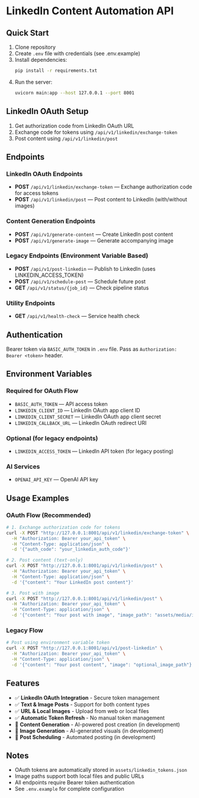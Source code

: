 # LinkedIn Content Automation API

## Quick Start
1. Clone repository
2. Create `.env` file with credentials (see .env.example)
3. Install dependencies:
   ```bash
   pip install -r requirements.txt
   ```
4. Run the server:
   ```bash
   uvicorn main:app --host 127.0.0.1 --port 8001
   ```

## LinkedIn OAuth Setup
1. Get authorization code from LinkedIn OAuth URL
2. Exchange code for tokens using `/api/v1/linkedin/exchange-token`
3. Post content using `/api/v1/linkedin/post`

## Endpoints

### LinkedIn OAuth Endpoints
- **POST** `/api/v1/linkedin/exchange-token` — Exchange authorization code for access tokens
- **POST** `/api/v1/linkedin/post` — Post content to LinkedIn (with/without images)

### Content Generation Endpoints
- **POST** `/api/v1/generate-content` — Create LinkedIn post content
- **POST** `/api/v1/generate-image` — Generate accompanying image

### Legacy Endpoints (Environment Variable Based)
- **POST** `/api/v1/post-linkedin` — Publish to LinkedIn (uses LINKEDIN_ACCESS_TOKEN)
- **POST** `/api/v1/schedule-post` — Schedule future post
- **GET** `/api/v1/status/{job_id}` — Check pipeline status

### Utility Endpoints
- **GET** `/api/v1/health-check` — Service health check

## Authentication
Bearer token via `BASIC_AUTH_TOKEN` in `.env` file. Pass as `Authorization: Bearer <token>` header.

## Environment Variables

### Required for OAuth Flow
- `BASIC_AUTH_TOKEN` — API access token
- `LINKEDIN_CLIENT_ID` — LinkedIn OAuth app client ID
- `LINKEDIN_CLIENT_SECRET` — LinkedIn OAuth app client secret
- `LINKEDIN_CALLBACK_URL` — LinkedIn OAuth redirect URI

### Optional (for legacy endpoints)
- `LINKEDIN_ACCESS_TOKEN` — LinkedIn API token (for legacy posting)

### AI Services
- `OPENAI_API_KEY` — OpenAI API key

## Usage Examples

### OAuth Flow (Recommended)
```bash
# 1. Exchange authorization code for tokens
curl -X POST "http://127.0.0.1:8001/api/v1/linkedin/exchange-token" \
  -H "Authorization: Bearer your_api_token" \
  -H "Content-Type: application/json" \
  -d '{"auth_code": "your_linkedin_auth_code"}'

# 2. Post content (text-only)
curl -X POST "http://127.0.0.1:8001/api/v1/linkedin/post" \
  -H "Authorization: Bearer your_api_token" \
  -H "Content-Type: application/json" \
  -d '{"content": "Your LinkedIn post content"}'

# 3. Post with image
curl -X POST "http://127.0.0.1:8001/api/v1/linkedin/post" \
  -H "Authorization: Bearer your_api_token" \
  -H "Content-Type: application/json" \
  -d '{"content": "Your post with image", "image_path": "assets/media/image/photo.png"}'
```

### Legacy Flow
```bash
# Post using environment variable token
curl -X POST "http://127.0.0.1:8001/api/v1/post-linkedin" \
  -H "Authorization: Bearer your_api_token" \
  -H "Content-Type: application/json" \
  -d '{"content": "Your post content", "image": "optional_image_path"}'
```

## Features
- ✅ **LinkedIn OAuth Integration** - Secure token management
- ✅ **Text & Image Posts** - Support for both content types
- ✅ **URL & Local Images** - Upload from web or local files
- ✅ **Automatic Token Refresh** - No manual token management
- 🔄 **Content Generation** - AI-powered post creation (in development)
- 🔄 **Image Generation** - AI-generated visuals (in development)
- 🔄 **Post Scheduling** - Automated posting (in development)

## Notes
- OAuth tokens are automatically stored in `assets/linkedin_tokens.json`
- Image paths support both local files and public URLs
- All endpoints require Bearer token authentication
- See `.env.example` for complete configuration 